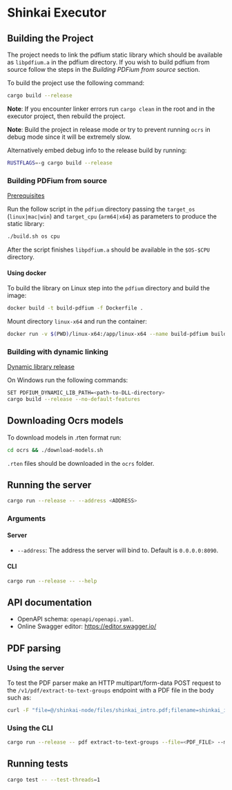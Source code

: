 # Shinkai Executor

## Building the Project

The project needs to link the pdfium static library which should be available as `libpdfium.a` in the pdfium directory. If you wish to build pdfium from source follow the steps in the *Building PDFium from source* section.

To build the project use the following command:

```sh
cargo build --release
```

**Note**: If you encounter linker errors run `cargo clean` in the root and in the executor project, then rebuild the project.

**Note**: Build the project in release mode or try to prevent running `ocrs` in debug mode since it will be extremely slow.

Alternatively embed debug info to the release build by running:

```sh
RUSTFLAGS=-g cargo build --release
```

### Building PDFium from source

[Prerequisites](https://pdfium.googlesource.com/pdfium/)

Run the follow script in the `pdfium` directory passing the `target_os` (`linux|mac|win`) and `target_cpu` (`arm64|x64`) as parameters to produce the static library:

```sh
./build.sh os cpu
```

After the script finishes `libpdfium.a` should be available in the `$OS-$CPU` directory.

#### Using docker

To build the library on Linux step into the `pdfium` directory and build the image:

```sh
docker build -t build-pdfium -f Dockerfile .
```

Mount directory `linux-x64` and run the container:

```sh
docker run -v $(PWD)/linux-x64:/app/linux-x64 --name build-pdfium build-pdfium
```

### Building with dynamic linking

[Dynamic library release](https://github.com/bblanchon/pdfium-binaries/releases)

On Windows run the following commands:

```sh
SET PDFIUM_DYNAMIC_LIB_PATH=<path-to-DLL-directory>
cargo build --release --no-default-features
```

## Downloading Ocrs models

To download models in .rten format run:

```sh
cd ocrs && ./download-models.sh
```

`.rten` files should be downloaded in the `ocrs` folder.

## Running the server

```sh
cargo run --release -- --address <ADDRESS>
```

### Arguments

#### Server
- `--address`: The address the server will bind to. Default is `0.0.0.0:8090`.

#### CLI

```sh
cargo run --release -- --help
```

## API documentation

- OpenAPI schema: `openapi/openapi.yaml`. 
- Online Swagger editor: https://editor.swagger.io/

## PDF parsing

### Using the server

To test the PDF parser make an HTTP multipart/form-data POST request to the `/v1/pdf/extract-to-text-groups` endpoint with a PDF file in the body such as:

```sh
curl -F "file=@/shinkai-node/files/shinkai_intro.pdf;filename=shinkai_intro.pdf" 127.0.0.1:8090/v1/pdf/extract-to-text-groups
```

### Using the CLI

```sh
cargo run --release -- pdf extract-to-text-groups --file=<PDF_FILE> --max-node-text-size=<SIZE> > result.json
```

## Running tests

```sh
cargo test -- --test-threads=1
```
